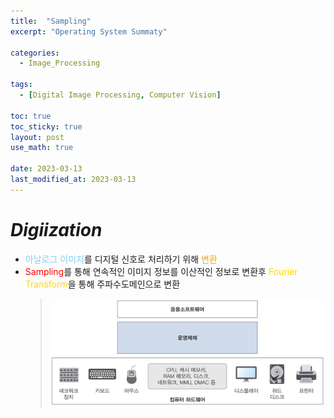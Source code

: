 ```yaml
---
title:  "Sampling"
excerpt: "Operating System Summaty"

categories:
  - Image_Processing

tags:
  - [Digital Image Processing, Computer Vision]

toc: true
toc_sticky: true
layout: post
use_math: true
 
date: 2023-03-13
last_modified_at: 2023-03-13
---
```


# ***Digiization***

- <span style="color:skyblue">아날로그 이미지</span>를 디지털 신호로 처리하기 위해 <span style="color:orange">변환</span>
- <span style="color:red">Sampling</span>를 통해 연속적인 이미지 정보를 이산적인 정보로 변환후 <span style="color:gold">Fourier Transform</span>을 통해 주파수도메인으로 변환
    > ![컴퓨터 계층 구조](/assets/img/layered%20architecture.png)
